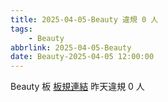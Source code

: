 ```yaml
---
title: 2025-04-05-Beauty 違規 0 人
tags:
    - Beauty
abbrlink: 2025-04-05-Beauty
date: Beauty-2025-04-05 12:00:00
---
```

Beauty 板 [板規連結](https://www.ptt.cc/bbs/Beauty/M.1630069980.A.84B.html)
昨天違規 0 人
